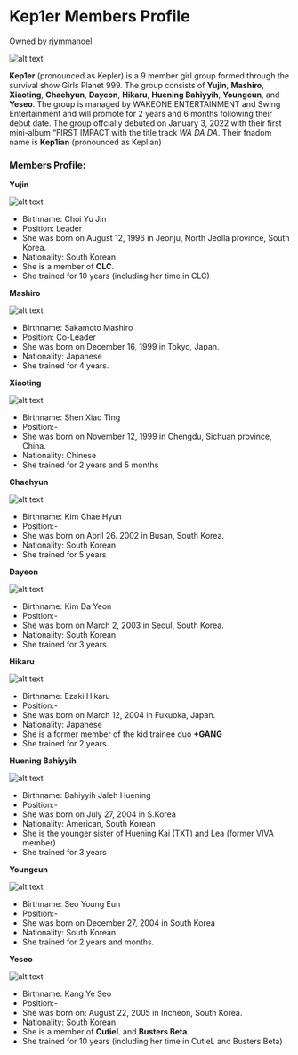 # Kep1er Members Profile
Owned by rjymmanoel

![alt text](https://kpopping.com/documents/3b/1/800/220226-Kep1er-Debut-Album-FIRST-IMPACT-Promotion-Photoshoot-by-Dispatch-documents-1.jpeg)

**Kep1er** (pronounced as Kepler) is a 9 member girl group formed through the survival show Girls Planet 999. The group consists of **Yujin**, **Mashiro**, **Xiaoting**, **Chaehyun**, **Dayeon**, **Hikaru**, **Huening Bahiyyih**, **Youngeun**, and **Yeseo**. The group is managed by WAKEONE ENTERTAINMENT and Swing Entertainment and will promote for 2 years and 6 months following their debut date. The group offcially debuted on January 3, 2022 with their first mini-album “FIRST IMPACT with the title track *WA DA DA*. Their fnadom name is **Kep1ian** (pronounced as Keplian)    

### Members Profile:

**Yujin**

![alt text](https://kpopping.com/documents/29/3/800/220226-Kep1er-Yujin-Debut-Album-FIRST-IMPACT-Promotion-Photoshoot-by-Dispatch-documents-3.jpeg)

- Birthname: Choi Yu Jin
- Position: Leader
- She was born on August 12, 1996 in Jeonju, North Jeolla province, South Korea.
- Nationality: South Korean
- She is a member of **CLC**.
- She trained for 10 years (including her time in CLC)

**Mashiro**

![alt text](https://kpopping.com/documents/5e/1/800/220226-Kep1er-Mashiro-Debut-Album-FIRST-IMPACT-Promotion-Photoshoot-by-Dispatch-documents-4.jpeg)

- Birthname: Sakamoto Mashiro
- Position: Co-Leader
- She was born on December 16, 1999 in Tokyo, Japan.
- Nationality: Japanese
- She trained for 4 years.

**Xiaoting**

![alt text](https://kpopping.com/documents/63/3/800/220226-Kep1er-Xiaoting-Debut-Album-FIRST-IMPACT-Promotion-Photoshoot-by-Dispatch-documents-1.jpeg)

- Birthname: Shen Xiao Ting
- Position:-
- She was born on November 12, 1999 in Chengdu, Sichuan province, China.
- Nationality: Chinese
- She trained for 2 years and 5 months

**Chaehyun**

![alt text](https://kpopping.com/documents/78/4/800/220226-Kep1er-Chaehyun-Debut-Album-FIRST-IMPACT-Promotion-Photoshoot-by-Dispatch-documents-3.jpeg)

- Birthname: Kim Chae Hyun
- Position:-
- She was born on April 26. 2002 in Busan, South Korea.
- Nationality: South Korean
- She trained for 5 years 

**Dayeon**

![alt text](https://kpopping.com/documents/82/5/800/220226-Kep1er-Dayeon-Debut-Album-FIRST-IMPACT-Promotion-Photoshoot-by-Dispatch-documents-1.jpeg)

- Birthname: Kim Da Yeon
- Position:-
- She was born on March 2, 2003 in Seoul, South Korea.
- Nationality: South Korean
- She trained for 3 years 

**Hikaru**

![alt text](https://kpopping.com/documents/24/4/800/220226-Kep1er-Hikaru-Debut-Album-FIRST-IMPACT-Promotion-Photoshoot-by-Dispatch-documents-4.jpeg)

- Birthname: Ezaki Hikaru
- Position:-
- She was born on March 12, 2004 in Fukuoka, Japan.
- Nationality: Japanese
- She is a former member of the kid trainee duo **+GANG**
- She trained for 2 years 

**Huening Bahiyyih**

![alt text](https://kpopping.com/documents/a0/1/800/220226-Kep1er-Bahiyyih-Debut-Album-FIRST-IMPACT-Promotion-Photoshoot-by-Dispatch-documents-4.jpeg)

- Birthname: Bahiyyih Jaleh Huening
- Position:-
- She was born on July 27, 2004 in S.Korea
- Nationality: American, South Korean
- She is the younger sister of Huening Kai (TXT) and Lea (former VIVA member)
- She trained for 3 years 

**Youngeun**

![alt text](https://kpopping.com/documents/ba/4/800/220226-Kep1er-Youngeun-Debut-Album-FIRST-IMPACT-Promotion-Photoshoot-by-Dispatch-documents-4.jpeg)

- Birthname: Seo Young Eun
- Position:-
- She was born on December 27, 2004 in South Korea
- Nationality: South Korean
- She trained for 2 years and  months.

**Yeseo**

![alt text](https://kpopping.com/documents/ce/2/800/220226-Kep1er-Yeseo-Debut-Album-FIRST-IMPACT-Promotion-Photoshoot-by-Dispatch-documents-1.jpeg)

- Birthname: Kang Ye Seo
- Position:-
- She was born on: August 22, 2005 in Incheon, South Korea.
- Nationality: South Korean
- She is a member of **CutieL** and **Busters Beta**.
- She trained for 10 years (including her time in CutieL and Busters Beta)
